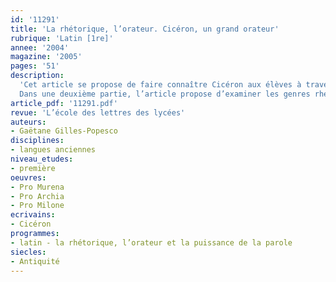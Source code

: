 ```yaml
---
id: '11291'
title: 'La rhétorique, l’orateur. Cicéron, un grand orateur'
rubrique: 'Latin [1re]'
annee: '2004'
magazine: '2005'
pages: '51'
description: 
  'Cet article se propose de faire connaître Cicéron aux élèves à travers un parcours suivi. Lors d’une première étape, ils vont acquérir des connaissances étymologiques et historiques leur permettant de mieux cerner les notions abordées. Puis, après avoir pris connaissance d’éléments de civilisation, ils établissent un parallèle entre l’apprentissage de l’éloquence au 1er siècle avant J.-C. et le parcours de Cicéron.
  Dans une deuxième partie, l’article propose d’examiner les genres rhétoriques ainsi que leurs principes communs, afin de mesurer si les discours de Cicéron respectaient les lois du genre et d’étudier comment il les mettait en pratique. Les travaux proposés aux élèves se font principalement à partir de discours traduits ou de textes bilingues, afin d’en faciliter une compréhension globale. Le troisième et dernier volet est consacré à l’analyse de l’un de ses discours, le « Pro Murena ». Ce plaidoyer fait partie des œuvres dont l’étude est préconisée en classe de seconde. Il se situe à un moment crucial de l’histoire de Rome et de l’histoire personnelle de Cicéron : à l’heure où la menace de Catilina se fait extrêmement pressante, Cicéron son grand ennemi se doit de blanchir son client Murena, accusé de brigue lors de son élection au consulat et en qui il voit l’homme providentiel capable de faire régner la paix à Rome. Pour sauver Rome, il doit se surpasser et montrer toute l’étendue de son talent oratoire.'
article_pdf: '11291.pdf'
revue: 'L’école des lettres des lycées'
auteurs:
- Gaëtane Gilles-Popesco
disciplines:
- langues anciennes
niveau_etudes:
- première
oeuvres:
- Pro Murena
- Pro Archia
- Pro Milone
ecrivains:
- Cicéron
programmes:
- latin - la rhétorique, l’orateur et la puissance de la parole
siecles:
- Antiquité
---
```


